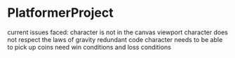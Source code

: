 # PlatformerProject

current issues faced: character is not in the canvas viewport
                      character does not respect the laws of gravity
                      redundant code
                      character needs to be able to pick up coins
                      need win conditions and loss conditions